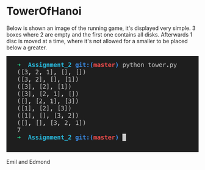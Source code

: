 # TowerOfHanoi

Below is shown an image of the running game, it's displayed very simple. 3 boxes where 2 are empty and the first one
contains all disks. Afterwards 1 disc is moved at a time, where it's not allowed for a smaller to be placed below a greater.

![Screenshot](Screenshot.png)

Emil and Edmond
